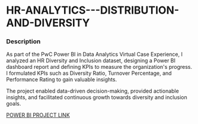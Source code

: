 # HR-ANALYTICS---DISTRIBUTION-AND-DIVERSITY

### Description

As part of the PwC Power BI in Data Analytics Virtual Case Experience, I analyzed an HR Diversity and Inclusion dataset, designing a Power BI dashboard report and defining KPIs to measure the organization's progress. I formulated KPIs such as Diversity Ratio, Turnover Percentage, and Performance Rating to gain valuable insights. 

The project enabled data-driven decision-making, provided actionable insights, and facilitated continuous growth towards diversity and inclusion goals.

[POWER BI PROJECT LINK](url)
